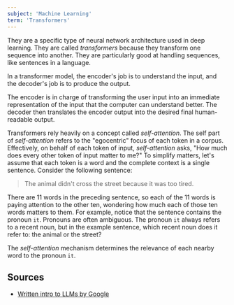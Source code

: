 ```yaml
---
subject: 'Machine Learning'
term: 'Transformers'
---
```


They are a specific type of neural network architecture used in deep learning. They are called _transformers_ because they transform one sequence into another. They are particularly good at handling sequences, like sentences in a language.

In a transformer model, the encoder's job is to understand the input, and the decoder's job is to produce the output.

The encoder is in charge of transforming the user input into an immediate representation of the input that the computer can understand better. The decoder then translates the encoder output into the desired final human-readable output.

Transformers rely heavily on a concept called _self-attention_. The self part of _self-attention_ refers to the "egocentric" focus of each token in a corpus. Effectively, on behalf of each token of input, _self-attention_ asks, "How much does every other token of input matter to me?" To simplify matters, let's assume that each token is a word and the complete context is a single sentence. Consider the following sentence:

> The animal didn't cross the street because it was too tired.

There are 11 words in the preceding sentence, so each of the 11 words is paying attention to the other ten, wondering how much each of those ten words matters to them. For example, notice that the sentence contains the pronoun `it`. Pronouns are often ambiguous. The pronoun `it` always refers to a recent noun, but in the example sentence, which recent noun does it refer to: the animal or the street?

The _self-attention_ mechanism determines the relevance of each nearby word to the pronoun `it`.

## Sources

- [Written intro to LLMs by Google](https://developers.google.com/machine-learning/resources/intro-llms)